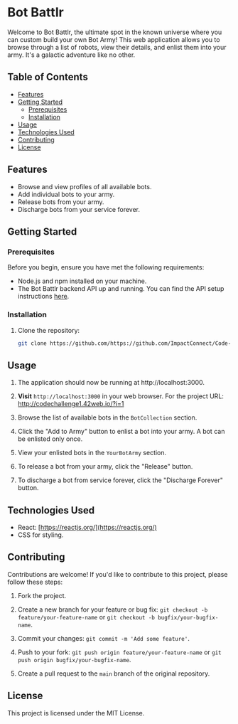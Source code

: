 # Bot Battlr

Welcome to Bot Battlr, the ultimate spot in the known universe where you can custom build your own Bot Army! This web application allows you to browse through a list of robots, view their details, and enlist them into your army. It's a galactic adventure like no other.

## Table of Contents

- [Features](#features)
- [Getting Started](#getting-started)
  - [Prerequisites](#prerequisites)
  - [Installation](#installation)
- [Usage](#usage)
- [Technologies Used](#technologies-used)
- [Contributing](#contributing)
- [License](#license)

## Features

- Browse and view profiles of all available bots.
- Add individual bots to your army.
- Release bots from your army.
- Discharge bots from your service forever.

## Getting Started

### Prerequisites

Before you begin, ensure you have met the following requirements:

- Node.js and npm installed on your machine.
- The Bot Battlr backend API up and running. You can find the API setup instructions [here](#link-to-backend-setup).

### Installation

1. Clone the repository:

   ```sh
   git clone https://github.com/https://github.com/ImpactConnect/Code-Challenge-Bot-Battlr.git
   ```

## Usage

1. The application should now be running at http://localhost:3000.

2. **Visit** `http://localhost:3000` in your web browser. For the project URL: http://codechallenge1.42web.io/?i=1

3. Browse the list of available bots in the `BotCollection` section.

4. Click the "Add to Army" button to enlist a bot into your army. A bot can be enlisted only once.

5. View your enlisted bots in the `YourBotArmy` section.

6. To release a bot from your army, click the "Release" button.

7. To discharge a bot from service forever, click the "Discharge Forever" button.

## Technologies Used

- React: [https://reactjs.org/](https://reactjs.org/)
- CSS for styling.

## Contributing

Contributions are welcome! If you'd like to contribute to this project, please follow these steps:

1. Fork the project.

2. Create a new branch for your feature or bug fix: `git checkout -b feature/your-feature-name` or `git checkout -b bugfix/your-bugfix-name`.

3. Commit your changes: `git commit -m 'Add some feature'`.

4. Push to your fork: `git push origin feature/your-feature-name` or `git push origin bugfix/your-bugfix-name`.

5. Create a pull request to the `main` branch of the original repository.

## License

This project is licensed under the MIT License.
